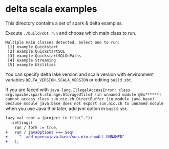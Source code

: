 
# delta scala examples

This directory contains a set of spark & delta examples.

Execute `./build/sbt run` and choose which main class to run.

```
Multiple main classes detected. Select one to run:
 [1] example.Quickstart
 [2] example.QuickstartSQL
 [3] example.QuickstartSQLOnPaths
 [4] example.Streaming
 [5] example.Utilities
```

You can specify delta lake version and scala version with environment variables `DELTA_VERSION`, `SCALA_VERSION` or editing `build.sbt`.

If you are faced with `java.lang.IllegalAccessError: class org.apache.spark.storage.StorageUtils$ (in unnamed module @0x******) cannot access class sun.nio.ch.DirectBuffer (in module java.base) because module java.base does not export sun.nio.ch to unnamed module` when you use Java 9 or later, add jvm option in `build.sbt`.

```diff
lazy val root = (project in file("."))
  .settings(
    run / fork := true,
+   run / javaOptions ++= Seq(
+     "--add-opens=java.base/sun.nio.ch=ALL-UNNAMED"
+   ),
```
